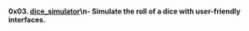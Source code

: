 #### 0x03. [dice_simulator](0x03-dice_simulator/)\n- Simulate the roll of a dice with user-friendly interfaces.
